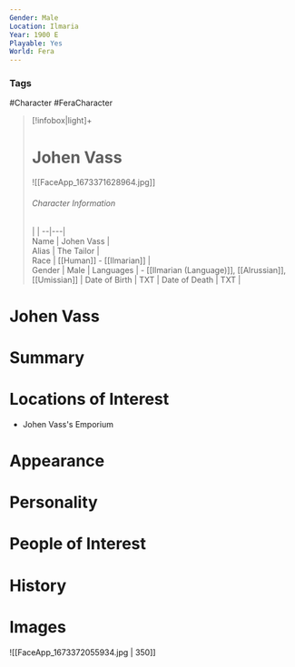```yaml
---
Gender: Male
Location: Ilmaria
Year: 1900 E
Playable: Yes
World: Fera
---
```


### Tags
#Character #FeraCharacter

> [!infobox|light]+  
> # Johen Vass  
>![[FaceApp_1673371628964.jpg]]
> ###### Character Information
>  |   |
> --|---|  
> Name | Johen Vass |  
> Alias | The Tailor |  
> Race | [[Human]] - [[Ilmarian]] |  
> Gender | Male |
> Languages | - [[Ilmarian (Language)]], [[Alrussian]], [[Umissian]] |
> Date of Birth | TXT |
> Date of Death | TXT |

# Johen Vass

# Summary

# Locations of Interest

- Johen Vass's Emporium

# Appearance

# Personality

# People of Interest

# History

# Images
![[FaceApp_1673372055934.jpg | 350]]